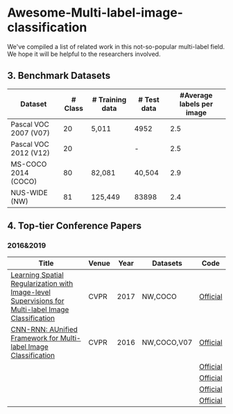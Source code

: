 # Awesome-Multi-label-image-classification
We've compiled a list of related work in this not-so-popular multi-label field. We hope it will be helpful to the researchers involved.
## 3. Benchmark Datasets
|  Dataset   | # Class  | # Training data	| # Test data| #Average labels per image|
|  ----  | ----  |----  |----  |----|
|Pascal VOC 2007 (V07)|20|5,011|4952|2.5|
|Pascal VOC 2012 (V12)|20| |-|2.5|
|MS-COCO 2014 (COCO)|80|82,081|40,504|2.9|
|NUS-WIDE (NW)|81|125,449|83898|2.4|
## 4. Top-tier Conference Papers
### 2016&2019
|  Title   | Venue  | Year| Datasets | Code|
|  ----  | ----  |----  |----  |----  |
|[Learning Spatial Regularization with Image-level Supervisions for Multi-label Image Classification](https://openaccess.thecvf.com/content_cvpr_2017/papers/Zhu_Learning_Spatial_Regularization_CVPR_2017_paper.pdf)|CVPR|2017|NW,COCO|[Official](https://github.com/zhufengx/SRN_multilabel/)|
|[CNN-RNN: AUnified Framework for Multi-label Image Classification](https://openaccess.thecvf.com/content_cvpr_2016/papers/Wang_CNN-RNN_A_Unified_CVPR_2016_paper.pdf)|CVPR|2016|NW,COCO,V07|[Official](https://github.com/shemayon/CNN-RNN-A-Unified-Framework-for-Multi-Label-Image-Classification)|
|[]()||||[Official]()|
|[]()||||[Official]()|
|[]()||||[Official]()|
|[]()||||[Official]()|
